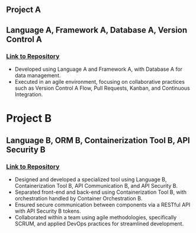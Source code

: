 ## Project A  
## Language A, Framework A, Database A, Version Control A  
### [Link to Repository](https://github.com/ExampleUser/projectA)
- Developed using Language A and Framework A, with Database A for data management.
- Executed in an agile environment, focusing on collaborative practices such as Version Control A Flow, Pull Requests, Kanban, and Continuous Integration.

# Project B  
## Language B, ORM B, Containerization Tool B, API Security B
### [Link to Repository](https://github.com/ExampleUser/projectB)
- Designed and developed a specialized tool using Language B, Containerization Tool B, API Communication B, and API Security B.
- Separated front-end and back-end using Containerization Tool B, with orchestration handled by Container Orchestration B.
- Ensured secure communication between components via a RESTful API with API Security B tokens.
- Collaborated within a team using agile methodologies, specifically SCRUM, and applied DevOps practices for streamlined development.


